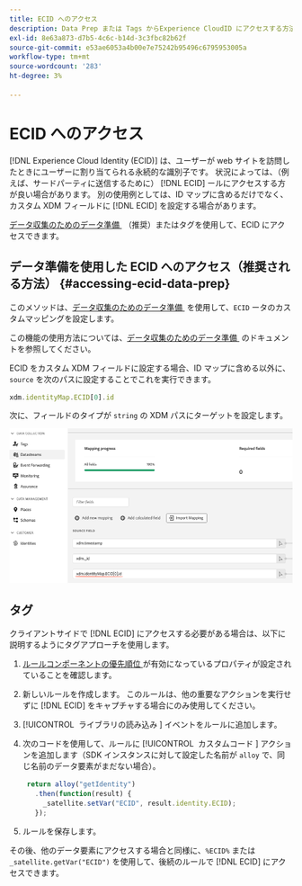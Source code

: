```yaml
---
title: ECID へのアクセス
description: Data Prep または Tags からExperience CloudID にアクセスする方法を説明します
exl-id: 8e63a873-d7b5-4c6c-b14d-3c3fbc82b62f
source-git-commit: e53ae6053a4b00e7e75242b95496c6795953005a
workflow-type: tm+mt
source-wordcount: '283'
ht-degree: 3%

---
```



# ECID へのアクセス

[!DNL Experience Cloud Identity (ECID)] は、ユーザーが web サイトを訪問したときにユーザーに割り当てられる永続的な識別子です。 状況によっては、（例えば、サードパーティに送信するために） [!DNL ECID] ールにアクセスする方が良い場合があります。 別の使用例としては、ID マップに含めるだけでなく、カスタム XDM フィールドに [!DNL ECID] を設定する場合があります。

[&#x200B; データ収集のためのデータ準備 &#x200B;](../../../../datastreams/data-prep.md) （推奨）またはタグを使用して、ECID にアクセスできます。

## データ準備を使用した ECID へのアクセス（推奨される方法） {#accessing-ecid-data-prep}

このメソッドは、[&#x200B; データ収集のためのデータ準備 &#x200B;](../../../../datastreams/data-prep.md) を使用して、`ECID` ータのカスタムマッピングを設定します。

この機能の使用方法については、[&#x200B; データ収集のためのデータ準備 &#x200B;](../../../../datastreams/data-prep.md) のドキュメントを参照してください。

ECID をカスタム XDM フィールドに設定する場合、ID マップに含める以外に、`source` を次のパスに設定することでこれを実行できます。

```js
xdm.identityMap.ECID[0].id
```

次に、フィールドのタイプが `string` の XDM パスにターゲットを設定します。

![](./assets/access-ecid-data-prep.png)

## タグ

クライアントサイドで [!DNL ECID] にアクセスする必要がある場合は、以下に説明するようにタグアプローチを使用します。

1. [&#x200B; ルールコンポーネントの優先順位 &#x200B;](../../../ui/managing-resources/rules.md#sequencing) が有効になっているプロパティが設定されていることを確認します。
1. 新しいルールを作成します。 このルールは、他の重要なアクションを実行せずに [!DNL ECID] をキャプチャする場合にのみ使用してください。
1. [!UICONTROL &#x200B; ライブラリの読み込み &#x200B;] イベントをルールに追加します。
1. 次のコードを使用して、ルールに [!UICONTROL &#x200B; カスタムコード &#x200B;] アクションを追加します（SDK インスタンスに対して設定した名前が `alloy` で、同じ名前のデータ要素がまだない場合）。

   ```js
    return alloy("getIdentity")
      .then(function(result) {
        _satellite.setVar("ECID", result.identity.ECID);
      });
   ```

1. ルールを保存します。

その後、他のデータ要素にアクセスする場合と同様に、`%ECID%` または `_satellite.getVar("ECID")` を使用して、後続のルールで [!DNL ECID] にアクセスできます。
